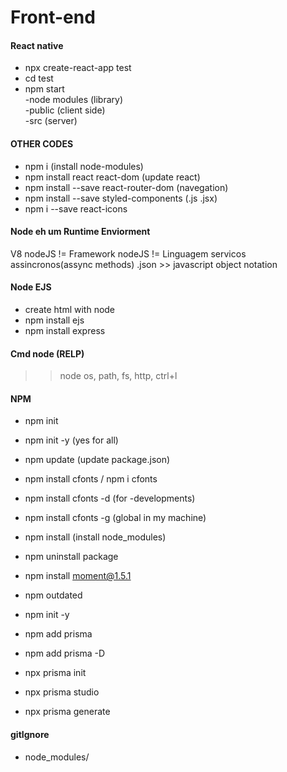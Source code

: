 # Front-end
#### React native
- npx create-react-app test
- cd test
- npm start </br>
  -node modules (library)</br>
  -public (client side)</br>
  -src (server)</br>
 
#### OTHER CODES
  - npm i (install node-modules)
  - npm install react react-dom (update react)
- npm install --save react-router-dom (navegation)
- npm install --save styled-components (.js .jsx)
- npm i --save react-icons

#### Node eh um Runtime Enviorment
V8
nodeJS != Framework
nodeJS != Linguagem
servicos assincronos(assync methods)
.json >> javascript object notation

#### Node EJS
- create html with node
- npm install ejs
- npm install express

#### Cmd node (RELP)
>>node
os, path, fs, http, ctrl+l

#### NPM
- npm init
- npm init -y (yes for all)
- npm update (update package.json)
- npm install cfonts / npm i cfonts
- npm install cfonts -d (for -developments)
- npm install cfonts -g (global in my machine)
- npm install (install node_modules)
- npm uninstall package
- npm install moment@1.5.1
- npm outdated

- npm init -y
- npm add prisma
- npm add prisma -D
- npx prisma init
- npx prisma studio
- npx prisma generate

#### gitIgnore
- node_modules/
